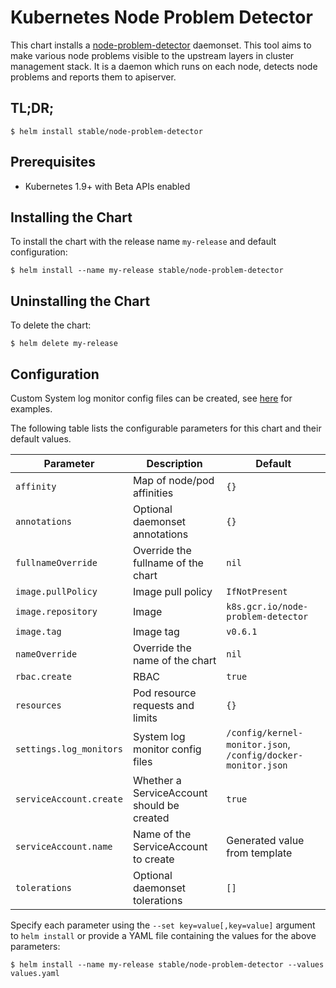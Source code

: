 # Kubernetes Node Problem Detector

This chart installs a [node-problem-detector](https://github.com/kubernetes/node-problem-detector) daemonset. This tool aims to make various node problems visible to the upstream layers in cluster management stack. It is a daemon which runs on each node, detects node problems and reports them to apiserver.

## TL;DR;

```console
$ helm install stable/node-problem-detector
```

## Prerequisites

- Kubernetes 1.9+ with Beta APIs enabled

## Installing the Chart

To install the chart with the release name `my-release` and default configuration:

```console
$ helm install --name my-release stable/node-problem-detector
```

## Uninstalling the Chart

To delete the chart:

```console
$ helm delete my-release
```

## Configuration

Custom System log monitor config files can be created, see [here](https://github.com/kubernetes/node-problem-detector/tree/master/config) for examples.

The following table lists the configurable parameters for this chart and their default values.

| Parameter               | Description                                | Default                                                      |
| ------------------------|--------------------------------------------|--------------------------------------------------------------|
| `affinity`              | Map of node/pod affinities                 | `{}`                                                         |
| `annotations`           | Optional daemonset annotations             | `{}`                                                         |
| `fullnameOverride`      | Override the fullname of the chart         | `nil`                                                        |
| `image.pullPolicy`      | Image pull policy                          | `IfNotPresent`                                               |
| `image.repository`      | Image                                      | `k8s.gcr.io/node-problem-detector`                           |
| `image.tag`             | Image tag                                  | `v0.6.1`                                                     |
| `nameOverride`          | Override the name of the chart             | `nil`                                                        |
| `rbac.create`           | RBAC                                       | `true`                                                       |
| `resources`             | Pod resource requests and limits           | `{}`                                                         |
| `settings.log_monitors` | System log monitor config files            | `/config/kernel-monitor.json`, `/config/docker-monitor.json` |
| `serviceAccount.create` | Whether a ServiceAccount should be created | `true`                                                       |
| `serviceAccount.name`   | Name of the ServiceAccount to create       | Generated value from template                                |
| `tolerations`           | Optional daemonset tolerations             | `[]`                                                         |

Specify each parameter using the `--set key=value[,key=value]` argument to `helm install` or provide a YAML file containing the values for the above parameters:

```console
$ helm install --name my-release stable/node-problem-detector --values values.yaml
```
